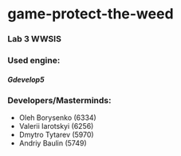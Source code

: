 # game-protect-the-weed

### Lab 3 WWSIS

### Used engine:
##### Gdevelop5

### Developers/Masterminds:

- Oleh Borysenko (6334)
- Valerii Iarotskyi (6256)
- Dmytro Tytarev (5970)
- Andriy Baulin (5749)
